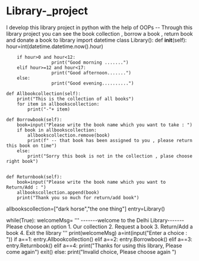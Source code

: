 # Library-_project
I develop this library project in python with the help of OOPs -- Through this library project you can see the book collection , borrow a book , return book and donate a book to library
import datetime
class Library():
    def __init__(self):
        hour=int(datetime.datetime.now().hour)

        if hour>0 and hour<12:
                     print("Good morning .......")
        elif hour>=12 and hour<17:
                     print("Good afternoon.......")
        else:
                     print("Good evening..........")

    def Allbookcollection(self):
        print("This is the collection of all books")
        for item in allbookscollection:
            print("-"+ item)
    
    def Borrowbook(self):
        book=input("Please write the book name which you want to take : ")
        if book in allbookscollection:
            allbookscollection.remove(book)
            print(f" -- that book has been assigned to you , please return this book on time")
        else:
            print("Sorry this book is not in the collection , plase choose right book")
        

    def Returnbook(self):
        book=input("Please write the book name which you want to Return/Add : ")
        allbookscollection.append(book)
        print("Thank you so much for return/add book")

allbookscollection=["dark horse","the one thing"]
entry=Library()


while(True):
        welcomeMsg= '''                          -------welcome to the Delhi Library-------
             Please choose an option
               1. Our collection
               2. Request a book
               3. Return/Add a book
               4. Exit the library
        '''
        print(welcomeMsg)
        a=int(input("Enter a choice : "))
        if a==1:
            entry.Allbookcollection()
        elif a==2:
            entry.Borrowbook()
        elif a==3:
            entry.Returnbook()
        elif a==4:
            print("Thanks for using this library,  Please come again")
            exit()
        else:
            print("Invalid choice, Please choose again  ") 
